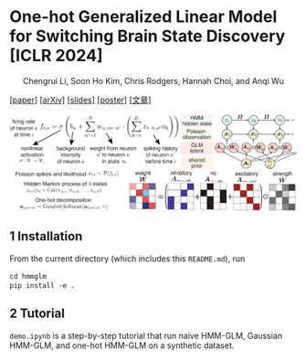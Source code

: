 # One-hot Generalized Linear Model for Switching Brain State Discovery [ICLR 2024]
<div align='center' >Chengrui Li, Soon Ho Kim, Chris Rodgers, Hannah Choi, and Anqi Wu</div>

[[paper]](https://openreview.net/pdf?id=MREQ0k6qvD) [[arXiv]](https://arxiv.org/abs/2310.15263) [[slides]](https://jerrysoybean.github.io/assets/pdf/One-hot%20HMM-GLM%20pre.pdf) [[poster]]() [[文章]](https://jerrysoybean.github.io/assets/pdf/OnehotHMMGLM_ICLR_2024_%E4%B8%AD%E6%96%87.pdf)

![](assets/schematic.png)

## 1 Installation
From the current directory (which includes this `README.md`), run
```
cd hmmglm
pip install -e .
```

## 2 Tutorial
`demo.ipynb` is a step-by-step tutorial that run naive HMM-GLM, Gaussian HMM-GLM, and one-hot HMM-GLM on a synthetic dataset.
